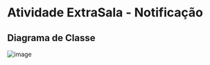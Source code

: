 # Atividade ExtraSala - Notificação

## Diagrama de Classe

![image](https://github.com/user-attachments/assets/b0cdf6d1-71b0-4eb6-95fb-471884c4423f)
